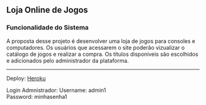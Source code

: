 ## Loja Online de Jogos

### Funcionalidade do Sistema

A proposta desse projeto é desenvolver uma loja de jogos para consoles e computadores. Os usuários que acessarem o site poderão vizualizar o catálogo de jogos e realizar a compra.
Os títulos disponíveis são escolhidos e adicionados pelo administrador da plataforma.

<hr>

Deploy: [Heroku](https://gamestore-curso-django.herokuapp.com/api/swagger/) 

Login Admnistrador:
Username: admin1<br />
Password: minhasenha1
